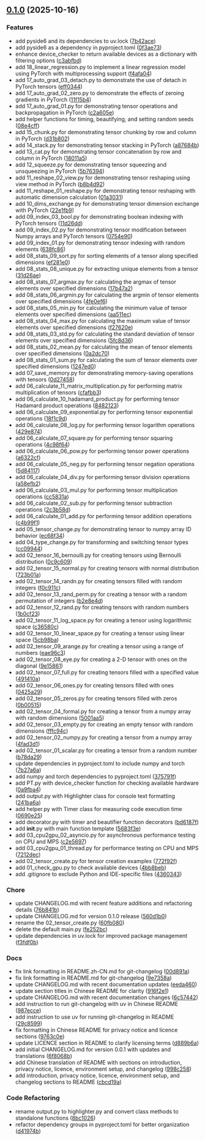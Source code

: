 <!-- insertion marker -->
<a name="0.1.0"></a>

## [0.1.0](https://github.com///compare/aa7f4a72467972e6e935896872b64128418e5083...0.1.0) (2025-10-16)

### Features

- add pyside6 and its dependencies to uv.lock ([7b42ace](https://github.com///commit/7b42acea502bc957facb86210fec504f88d1b125))
- add pyside6 as a dependency in pyproject.toml ([0f3ae73](https://github.com///commit/0f3ae738b9ccb198ef2b17ca3b36f164498c5f59))
- enhance device_checker to return available devices as a dictionary with filtering options ([c3abfbd](https://github.com///commit/c3abfbd12341d8da5676968b0dca4a51e5ab42fd))
- add 18_linear_regression.py to implement a linear regression model using PyTorch with multiprocessing support ([f4afa04](https://github.com///commit/f4afa043ed7610a23f812e7e8f62aba412833a50))
- add 17_auto_grad_03_detach.py to demonstrate the use of detach in PyTorch tensors ([eff0344](https://github.com///commit/eff034428bbd621b294a0c4cd0805835114222f1))
- add 17_auto_grad_02_zero.py to demonstrate the effects of zeroing gradients in PyTorch ([11f15b4](https://github.com///commit/11f15b4a771700d476ba495a8cef34814c3f7d8f))
- add 17_auto_grad_01.py for demonstrating tensor operations and backpropagation in PyTorch ([c2a605e](https://github.com///commit/c2a605e4b1f7e32346db2a363c963f4593b5f75e))
- add helper functions for timing, beautifying, and setting random seeds ([08e4cff](https://github.com///commit/08e4cff122088a218d6fbe666e7c518efbd5cb1d))
- add 15_chunk.py for demonstrating tensor chunking by row and column in PyTorch ([d31b802](https://github.com///commit/d31b802ccc55ea795917141715828ebb67931c12))
- add 14_stack.py for demonstrating tensor stacking in PyTorch ([a87684b](https://github.com///commit/a87684bdd4ef4c10229cef65a717972c23033f7b))
- add 13_cat.py for demonstrating tensor concatenation by row and column in PyTorch ([18011a5](https://github.com///commit/18011a5a3d305cb539cda5999b3047c61f33641f))
- add 12_squeeze.py for demonstrating tensor squeezing and unsqueezing in PyTorch ([5b76394](https://github.com///commit/5b7639480bed9963836755ac46823f0bf3177269))
- add 11_reshape_02_view.py for demonstrating tensor reshaping using view method in PyTorch ([b8b4d92](https://github.com///commit/b8b4d92dc93ef3524054e31ef9f49eff33016707))
- add 11_reshape_01_reshape.py for demonstrating tensor reshaping with automatic dimension calculation ([01a3031](https://github.com///commit/01a30318aaf93402552a24f4bc47a03d91b51a81))
- add 10_dims_exchange.py for demonstrating tensor dimension exchange with PyTorch ([22e1fb9](https://github.com///commit/22e1fb93f042b2f47910c2aecaccdbeb3e45a9f2))
- add 09_index_03_bool.py for demonstrating boolean indexing with PyTorch tensors ([11d26dd](https://github.com///commit/11d26dd2370b5b2a869b4a6f18995414edd489bc))
- add 09_index_02.py for demonstrating tensor modification between Numpy arrays and PyTorch tensors ([0754e90](https://github.com///commit/0754e90a558eb99b1236f6904c08d7e4a9028b9a))
- add 09_index_01.py for demonstrating tensor indexing with random elements ([638fc86](https://github.com///commit/638fc86d072825f1b73ef8bfca45daa72e077371))
- add 08_stats_09_sort.py for sorting elements of a tensor along specified dimensions ([ef281e0](https://github.com///commit/ef281e012e0f76662afe12a63a01993e66dd359c))
- add 08_stats_08_unique.py for extracting unique elements from a tensor ([31d26ae](https://github.com///commit/31d26ae00709e687aae2af4ff7250efb5fc54b29))
- add 08_stats_07_argmax.py for calculating the argmax of tensor elements over specified dimensions ([17b47a2](https://github.com///commit/17b47a22436006d9ce9f5db532b83da0e800ea52))
- add 08_stats_06_argmin.py for calculating the argmin of tensor elements over specified dimensions ([4fe0ef6](https://github.com///commit/4fe0ef6097b81e6269ab0fc7c07870414a5c7028))
- add 08_stats_05_min.py for calculating the minimum value of tensor elements over specified dimensions ([aa511ec](https://github.com///commit/aa511ec691610cf4a4fbbb9cd29f837118b8eaf6))
- add 08_stats_04_max.py for calculating the maximum value of tensor elements over specified dimensions ([f27620e](https://github.com///commit/f27620ea8baaaf8681b792ea7f423e6b26a3a13a))
- add 08_stats_03_std.py for calculating the standard deviation of tensor elements over specified dimensions ([5fc8d36](https://github.com///commit/5fc8d36a7636492b02ed086fefe5af3d2b41f5dd))
- add 08_stats_02_mean.py for calculating the mean of tensor elements over specified dimensions ([0a2dc70](https://github.com///commit/0a2dc703d379f404fb9b437f9111547192c21d58))
- add 08_stats_01_sum.py for calculating the sum of tensor elements over specified dimensions ([1247ed0](https://github.com///commit/1247ed0d3e549c9e038dcb7eb0850422fa6a97a5))
- add 07_save_memory.py for demonstrating memory-saving operations with tensors ([0d27458](https://github.com///commit/0d27458808726bb666ced78ae295bec258f294b3))
- add 06_calculate_11_matrix_multiplication.py for performing matrix multiplication of tensors ([cfafbb3](https://github.com///commit/cfafbb3bad00306606c256b91e809879688ff96b))
- add 06_calculate_10_hadamard_product.py for performing tensor Hadamard product operations ([8482123](https://github.com///commit/84821231b82f301fef4a169dd4e828812a2f288f))
- add 06_calculate_09_exponential.py for performing tensor exponential operations ([18f1c9d](https://github.com///commit/18f1c9df2bcbe15983e05011644264719562c748))
- add 06_calculate_08_log.py for performing tensor logarithm operations ([429e874](https://github.com///commit/429e8749a796f84dd58691838c034c93c1a66632))
- add 06_calculate_07_square.py for performing tensor squaring operations ([4c98f64](https://github.com///commit/4c98f64823769ad1d72409194f478bcad875f4bc))
- add 06_calculate_06_pow.py for performing tensor power operations ([a6322cf](https://github.com///commit/a6322cf419db410fff181475c0594d3692d3406a))
- add 06_calculate_05_neg.py for performing tensor negation operations ([5d84117](https://github.com///commit/5d8411749092586d50748c47d511a6def44c05e2))
- add 06_calculate_04_div.py for performing tensor division operations ([a58efb2](https://github.com///commit/a58efb260ba395c3027524487990a659aee0e13a))
- add 06_calculate_03_mul.py for performing tensor multiplication operations ([cc5831a](https://github.com///commit/cc5831aa693e4d7434660cfe73350c830a3beab0))
- add 06_calculate_02_sub.py for performing tensor subtraction operations ([2c3b58d](https://github.com///commit/2c3b58d3dbc577b01c0fb49ebf2e4303a12ec933))
- add 06_calculate_01_add.py for performing tensor addition operations ([c4b99f1](https://github.com///commit/c4b99f1f6bf662188ab91a5d7eb0fcd51ecefea3))
- add 05_tensor_change.py for demonstrating tensor to numpy array ID behavior ([ec68f34](https://github.com///commit/ec68f3477aeabc6f6342dbc15a15c340255b0021))
- add 04_type_change.py for transforming and switching tensor types ([cc09944](https://github.com///commit/cc09944dd22324183e38c5c8f45df287c8b9d9c3))
- add 02_tensor_16_bernoulli.py for creating tensors using Bernoulli distribution ([0c9c609](https://github.com///commit/0c9c609a2b10c308b024fb7c089922f78e206f8b))
- add 02_tensor_15_normal.py for creating tensors with normal distribution ([723b01a](https://github.com///commit/723b01a9ca3d03ffe884dfff3882f316dbce4768))
- add 02_tensor_14_randn.py for creating tensors filled with random integers ([f0c911c](https://github.com///commit/f0c911c3ec537bbfed0c52acc487a28eb875d424))
- add 02_tensor_13_rand_perm.py for creating a tensor with a random permutation of integers ([b2e8e4d](https://github.com///commit/b2e8e4dfb2700f91773f385b5ac6b457f1fadbb7))
- add 02_tensor_12_rand.py for creating tensors with random numbers ([1b0cf23](https://github.com///commit/1b0cf230325820c2df66991fad3a999245564582))
- add 02_tensor_11_log_space.py for creating a tensor using logarithmic space ([c36580c](https://github.com///commit/c36580c485e16a324ad35def4821ee6c2e6a15f1))
- add 02_tensor_10_linear_space.py for creating a tensor using linear space ([5cb98ba](https://github.com///commit/5cb98ba07d010e01ef44f1e7238def7bf571444d))
- add 02_tensor_09_arange.py for creating a tensor using a range of numbers ([eae96c3](https://github.com///commit/eae96c3f8d85d62f99fa4f30391c94871c4cb605))
- add 02_tensor_08_eye.py for creating a 2-D tensor with ones on the diagonal ([9e15861](https://github.com///commit/9e158619063e268ecbefd2b39d06436112cd8715))
- add 02_tensor_07_full.py for creating tensors filled with a specified value ([491410a](https://github.com///commit/491410ae53372bb91ae439b0c8a1d1b84be2babd))
- add 02_tensor_06_ones.py for creating tensors filled with ones ([0425a29](https://github.com///commit/0425a29bf312bac5be7a6474e79c5832683e7113))
- add 02_tensor_05_zeros.py for creating tensors filled with zeros ([0b00515](https://github.com///commit/0b00515ed3690de2185a179c1fdc4e52099584d9))
- add 02_tensor_04_formal.py for creating a tensor from a numpy array with random dimensions ([5001aa5](https://github.com///commit/5001aa57a6343668fe4b8c4996db3c8d52d3e180))
- add 02_tensor_03_empty.py for creating an empty tensor with random dimensions ([fffc94c](https://github.com///commit/fffc94c6665af91ddbe0469f1d6b3ad9eb373a78))
- add 02_tensor_02_numpy.py for creating a tensor from a numpy array ([4fad3d1](https://github.com///commit/4fad3d195f4e476d1089a5be28ec6c5cf51d4bd2))
- add 02_tensor_01_scalar.py for creating a tensor from a random number ([b78da29](https://github.com///commit/b78da29da25ec03679ae2eaad2d54d2d40823f0d))
- update dependencies in pyproject.toml to include numpy and torch ([7b27a6a](https://github.com///commit/7b27a6a85d3bfcc62f54962ac9757547d6100a39))
- add numpy and torch dependencies to pyproject.toml ([375791f](https://github.com///commit/375791f2777806c198a5118c1d8dce0e72e8fe09))
- add PT.py with device_checker function for checking available hardware ([0a9fba4](https://github.com///commit/0a9fba462cfdc01c7537b5b4e099fc104895e79a))
- add output.py with Highlighter class for console text formatting ([241ba6a](https://github.com///commit/241ba6a21cb8183ee0c4e22141f8987d20bce04b))
- add helper.py with Timer class for measuring code execution time ([0690e25](https://github.com///commit/0690e254db2d13ca41e836decf0f7f47287e2310))
- add decorator.py with timer and beautifier function decorators ([bd6187f](https://github.com///commit/bd6187ff459cc3e9493d0ff4b4d3d6afe2ad6ce3))
- add __init__.py with main function template ([5683f3e](https://github.com///commit/5683f3e25309de42058fbf08ca3471373c8cc594))
- add 03_cpu2gpu_02_asyncio.py for asynchronous performance testing on CPU and MPS ([c2e5697](https://github.com///commit/c2e569746fe400fddf08400dc4220b5bf82d2dff))
- add 03_cpu2gpu_01_thread.py for performance testing on CPU and MPS ([7212dec](https://github.com///commit/7212dec9eec571d3fe6097714f82be4841a430de))
- add 02_tensor_create.py for tensor creation examples ([772f92f](https://github.com///commit/772f92fa7e160887879110fff1f95896da38a6e5))
- add 01_check_gpu.py to check available devices ([4bb8beb](https://github.com///commit/4bb8bebead01aaffad58daf317f7238b631e4b01))
- add .gitignore to exclude Python and IDE-specific files ([4360343](https://github.com///commit/43603439b526e926f43bf439fa8766ba65832e76))

### Chore

- update CHANGELOG.md with recent feature additions and refactoring details ([76b841b](https://github.com///commit/76b841b4ff7fcdce1bd64c179b33ddd6eeda24b8))
- update CHANGELOG.md for version 0.1.0 release ([560d1b0](https://github.com///commit/560d1b0a81591e818949969a7225cfd6eadc8dc4))
- rename the 02_tensor_create.py ([60fb080](https://github.com///commit/60fb080121b19e71dada66044de5d15baaaa1040))
- delete the default main.py ([fe252bc](https://github.com///commit/fe252bcc08cfcfc4a39a88d5345d71d5eaffbe77))
- update dependencies in uv.lock for improved package management ([f3fdf0b](https://github.com///commit/f3fdf0bb3f64016a22f79d034115d818da085ed7))

### Docs

- fix link formatting in README.zh-CN.md for git-changelog ([00d891a](https://github.com///commit/00d891aeb8b11d39c7c602bd16da60885348be0d))
- fix link formatting in README.md for git-changelog ([9e7358a](https://github.com///commit/9e7358a112f70cf50f026dfcf4f6193bbf8cd082))
- update CHANGELOG.md with recent documentation updates ([eeda460](https://github.com///commit/eeda4607a4bc9578dbc720bd701d932fc6a3d1fd))
- update section titles in Chinese README for clarity ([916f2e1](https://github.com///commit/916f2e1433ed89483e98fce135187a2b80ecc1be))
- update CHANGELOG.md with recent documentation changes ([6c57442](https://github.com///commit/6c57442dec625c646efe5cff22abc153aef73ce3))
- add instruction to run git-changelog with uv in Chinese README ([987ecce](https://github.com///commit/987eccee49da434818b6f5b428e36ea7ca3f238a))
- add instruction to use uv for running git-changelog in README ([29c8599](https://github.com///commit/29c8599f7d35193ef20d1f0e95a6b400dfa0a9c1))
- fix formatting in Chinese README for privacy notice and licence sections ([9763c0e](https://github.com///commit/9763c0e32a7b3810646884a90cd6b467658b8f6d))
- update LICENCE section in README to clarify licensing terms ([d889b6a](https://github.com///commit/d889b6a629fff178fdc9d995083b95afa7e1077d))
- add initial CHANGELOG.md for version 0.0.1 with updates and translations ([6f8068b](https://github.com///commit/6f8068bc9887ae231a2b70567f1cc248ceddf971))
- add Chinese translation of README with sections on introduction, privacy notice, licence, environment setup, and changelog ([998c258](https://github.com///commit/998c258ca3229953e8607c190ed541c5e3a6c007))
- add introduction, privacy notice, licence, environment setup, and changelog sections to README ([cbcd19a](https://github.com///commit/cbcd19a4d5a7bd8cd780972f16ca63aa984089ec))

### Code Refactoring

- rename output.py to highlighter.py and convert class methods to standalone functions ([8bc1026](https://github.com///commit/8bc10260fa64117a50ce10e8dce0c69adf834caf))
- refactor dependency groups in pyproject.toml for better organization ([d41974b](https://github.com///commit/d41974ba0514601c0e5e9eba591682650dc0e16a))


